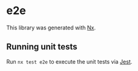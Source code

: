 # e2e

This library was generated with [Nx](https://nx.dev).

## Running unit tests

Run `nx test e2e` to execute the unit tests via [Jest](https://jestjs.io).
